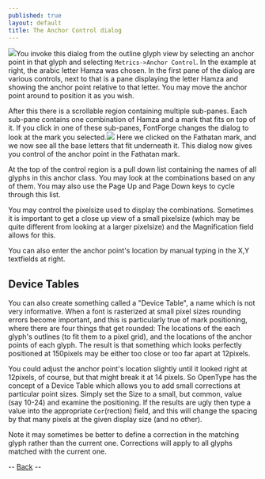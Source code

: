 ```yaml
---
published: true
layout: default
title: The Anchor Control dialog
---
```


![](img/anchorcontrol-base.png)You invoke this dialog from the outline glyph
view by selecting an anchor point in that glyph and selecting
`Metrics->Anchor Control`. In the example at right, the arabic letter
Hamza was chosen. In the first pane of the dialog are various controls,
next to that is a pane displaying the letter Hamza and showing the
anchor point relative to that letter. You may move the anchor point
around to position it as you wish.

After this there is a scrollable region containing multiple sub-panes.
Each sub-pane contains one combination of Hamza and a mark that fits on
top of it. If you click in one of these sub-panes, FontForge changes the
dialog to look at the mark you selected.![](img/anchorcontrol-mark.png) Here
we clicked on the Fathatan mark, and we now see all the base letters
that fit underneath it. This dialog now gives you control of the anchor
point in the Fathatan mark.

At the top of the control region is a pull down list containing the
names of all glyphs in this anchor class. You may look at the
combinations based on any of them. You may also use the Page Up and Page
Down keys to cycle through this list.

You may control the pixelsize used to display the combinations.
Sometimes it is important to get a close up view of a small pixelsize
(which may be quite different from looking at a larger pixelsize) and
the Magnification field allows for this.

You can also enter the anchor point's location by manual typing in the
X,Y textfields at right.

Device Tables
-------------

You can also create something called a "Device Table", a name which is
not very informative. When a font is rasterized at small pixel sizes
rounding errors become important, and this is particularly true of mark
positioning, where there are four things that get rounded: The locations
of the each glyph's outlines (to fit them to a pixel grid), and the
locations of the anchor points of each glyph. The result is that
something which looks perfectly positioned at 150pixels may be either
too close or too far apart at 12pixels.

You could adjust the anchor point's location slightly until it looked
right at 12pixels, of course, but that might break it at 14 pixels. So
OpenType has the concept of a Device Table which allows you to add small
corrections at particular point sizes. Simply set the Size to a small,
but common, value (say 10-24) and examine the positioning. If the
results are ugly then type a value into the appropriate `Cor`(rection)
field, and this will change the spacing by that many pixels at the given
display size (and no other).

Note it may sometimes be better to define a correction in the matching
glyph rather than the current one. Corrections will apply to all glyphs
matched with the current one.

-- [Back](../metricsmenu/) --
